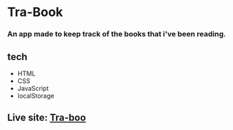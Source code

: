 # Tra-Book

### An app made to keep track of the books that i've been reading.

## tech
- HTML
- CSS
- JavaScript
- localStorage



## Live site: [Tra-boo](https://efs0-cod3.github.io/Tra-Boo/)
